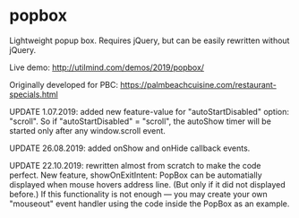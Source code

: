 # popbox
Lightweight popup box. Requires jQuery, but can be easily rewritten without jQuery.

Live demo:
http://utilmind.com/demos/2019/popbox/

Originally developed for PBC: https://palmbeachcuisine.com/restaurant-specials.html

UPDATE 1.07.2019: added new feature-value for "autoStartDisabled" option: "scroll". So if "autoStartDisabled" = "scroll", the autoShow timer will be started only after any window.scroll event.

UPDATE 26.08.2019: added onShow and onHide callback events.

UPDATE 22.10.2019: rewritten almost from scratch to make the code perfect.
New feature, showOnExitIntent: PopBox can be automatially displayed when mouse hovers address line. (But only if it did not displayed before.) If this functionality is not enough — you may create your own "mouseout" event handler using the code inside the PopBox as an example.
